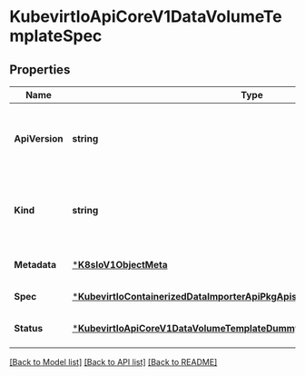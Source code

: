 # KubevirtIoApiCoreV1DataVolumeTemplateSpec

## Properties
Name | Type | Description | Notes
------------ | ------------- | ------------- | -------------
**ApiVersion** | **string** | APIVersion defines the versioned schema of this representation of an object. Servers should convert recognized schemas to the latest internal value, and may reject unrecognized values. More info: https://git.k8s.io/community/contributors/devel/sig-architecture/api-conventions.md#resources | [default to null]
**Kind** | **string** | Kind is a string value representing the REST resource this object represents. Servers may infer this from the endpoint the client submits requests to. Cannot be updated. In CamelCase. More info: https://git.k8s.io/community/contributors/devel/sig-architecture/api-conventions.md#types-kinds | [default to null]
**Metadata** | [***K8sIoV1ObjectMeta**](k8s.io.v1.ObjectMeta.md) |  | [optional] [default to null]
**Spec** | [***KubevirtIoContainerizedDataImporterApiPkgApisCoreV1beta1DataVolumeSpec**](kubevirt.io.containerized-data-importer-api.pkg.apis.core.v1beta1.DataVolumeSpec.md) | DataVolumeSpec contains the DataVolume specification. | [default to null]
**Status** | [***KubevirtIoApiCoreV1DataVolumeTemplateDummyStatus**](kubevirt.io.api.core.v1.DataVolumeTemplateDummyStatus.md) | DataVolumeTemplateDummyStatus is here simply for backwards compatibility with a previous API. | [optional] [default to null]

[[Back to Model list]](../README.md#documentation-for-models) [[Back to API list]](../README.md#documentation-for-api-endpoints) [[Back to README]](../README.md)


